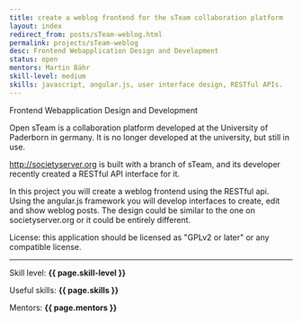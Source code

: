 ```yaml
---
title: create a weblog frontend for the sTeam collaboration platform
layout: index
redirect_from: posts/sTeam-weblog.html
permalink: projects/sTeam-weblog
desc: Frontend Webapplication Design and Development
status: open
mentors: Martin Bähr
skill-level: medium
skills: javascript, angular.js, user interface design, RESTful APIs.
---
```

Frontend Webapplication Design and Development

Open sTeam is a collaboration platform developed at the University of Paderborn in germany. It is no longer developed at the university, but still in use.

http://societyserver.org is built with a branch of sTeam, and its developer recently created a RESTful API interface for it.

In this project you will create a weblog frontend using the RESTful api. Using the angular.js framework you will develop interfaces to create, edit and show weblog posts. The design could be similar to the one on societyserver.org or it could be entirely different.

License: this application should be licensed as "GPLv2 or later" or any compatible license.

* * *

Skill level: **{{ page.skill-level }}**

Useful skills: **{{ page.skills }}**

Mentors: **{{ page.mentors }}**
